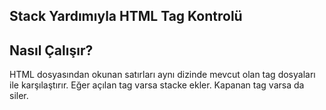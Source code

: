 ## Stack Yardımıyla HTML Tag Kontrolü

## Nasıl Çalışır?
HTML dosyasından okunan satırları aynı dizinde mevcut olan tag dosyaları ile karşılaştırır. Eğer açılan tag varsa stacke ekler. Kapanan tag varsa da siler.
